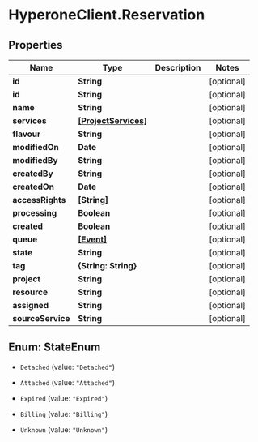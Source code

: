 # HyperoneClient.Reservation

## Properties

Name | Type | Description | Notes
------------ | ------------- | ------------- | -------------
**id** | **String** |  | [optional] 
**id** | **String** |  | [optional] 
**name** | **String** |  | [optional] 
**services** | [**[ProjectServices]**](ProjectServices.md) |  | [optional] 
**flavour** | **String** |  | [optional] 
**modifiedOn** | **Date** |  | [optional] 
**modifiedBy** | **String** |  | [optional] 
**createdBy** | **String** |  | [optional] 
**createdOn** | **Date** |  | [optional] 
**accessRights** | **[String]** |  | [optional] 
**processing** | **Boolean** |  | [optional] 
**created** | **Boolean** |  | [optional] 
**queue** | [**[Event]**](Event.md) |  | [optional] 
**state** | **String** |  | [optional] 
**tag** | **{String: String}** |  | [optional] 
**project** | **String** |  | [optional] 
**resource** | **String** |  | [optional] 
**assigned** | **String** |  | [optional] 
**sourceService** | **String** |  | [optional] 



## Enum: StateEnum


* `Detached` (value: `"Detached"`)

* `Attached` (value: `"Attached"`)

* `Expired` (value: `"Expired"`)

* `Billing` (value: `"Billing"`)

* `Unknown` (value: `"Unknown"`)




